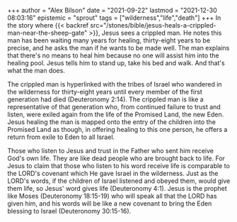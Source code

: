+++
author = "Alex Bilson"
date = "2021-09-22"
lastmod = "2021-12-30 08:03:16"
epistemic = "sprout"
tags = ["wilderness","life","death"]
+++
In the story where {{< backref src="/stones/bible/jesus-heals-a-crippled-man-near-the-sheep-gate" >}}, Jesus sees a crippled man. He notes this man has been waiting many years for healing, thirty-eight years to be precise, and he asks the man if he wants to be made well. The man explains that there's no means to heal him because no one will assist him into the healing pool. Jesus tells him to stand up, take his bed and walk. And that's what the man does.

The crippled man is hyperlinked with the tribes of Israel who wandered in the wilderness for thirty-eight years until every member of the first generation had died (Deuteronomy 2:14). The crippled man is like a representative of that generation who, from continued failure to trust and listen, were exiled again from the life of the Promised Land, the new Eden. Jesus healing the man is mapped onto the entry of the children into the Promised Land as though, in offering healing to this one person, he offers a return from exile to Eden to all Israel.

Those who listen to Jesus and trust in the Father who sent him receive God's own life. They are like dead people who are brought back to life. For Jesus to claim that those who listen to his word receive life is comparable to the LORD's covenant which He gave Israel in the wilderness. Just as the LORD's words, if the children of Israel listened and obeyed them, would give them life, so Jesus' word gives life (Deuteronomy 4:1). Jesus is the prophet like Moses (Deuteronomy 18:15-19) who will speak all that the LORD has given him, and his words will be like a new covenant to bring the Eden blessing to Israel (Deuteronomy 30:15-16).
